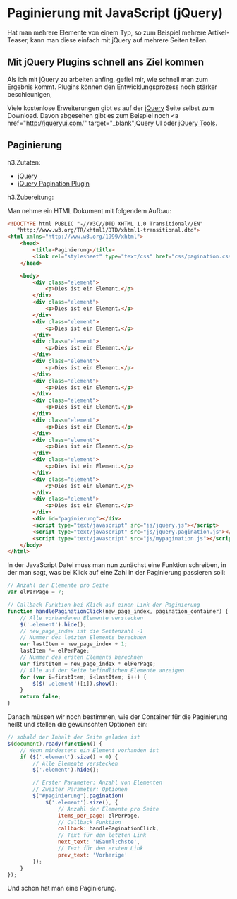 Paginierung mit JavaScript (jQuery)
==========

Hat man mehrere Elemente von einem Typ, so zum Beispiel mehrere Artikel-Teaser, kann man diese einfach mit jQuery auf
mehrere Seiten teilen.

Mit jQuery Plugins schnell ans Ziel kommen
-------------

Als ich mit jQuery zu arbeiten anfing, gefiel mir, wie schnell man zum Ergebnis kommt.
Plugins können den Entwicklungsprozess noch stärker beschleunigen,

Viele kostenlose Erweiterungen gibt es auf der <a href="http://plugins.jquery.com/" target="_blank">jQuery</a>
Seite selbst zum Download. Davon abgesehen gibt es zum Beispiel noch
<a href="http://jqueryui.com/" target="_blank"jQuery UI</a> oder
<a href="http://flowplayer.org/tools/" target="_blank">jQuery Tools</a>.

Paginierung
-------------

h3.Zutaten:

- <a href="http://docs.jquery.com/Downloading_jQuery" target="_blank">jQuery</a>
- <a href="http://plugins.jquery.com/project/pagination" target="_blank">jQuery Pagination Plugin</a>

h3.Zubereitung:

Man nehme ein HTML Dokument mit folgendem Aufbau:

```html
<!DOCTYPE html PUBLIC "-//W3C//DTD XHTML 1.0 Transitional//EN"
   "http://www.w3.org/TR/xhtml1/DTD/xhtml1-transitional.dtd">
<html xmlns="http://www.w3.org/1999/xhtml">
    <head>
        <title>Paginierung</title>
        <link rel="stylesheet" type="text/css" href="css/pagination.css"/>
    </head>

    <body>
        <div class="element">
            <p>Dies ist ein Element.</p>
        </div>
        <div class="element">
            <p>Dies ist ein Element.</p>
        </div>
        <div class="element">
            <p>Dies ist ein Element.</p>
        </div>
        <div class="element">
            <p>Dies ist ein Element.</p>
        </div>
        <div class="element">
            <p>Dies ist ein Element.</p>
        </div>
        <div class="element">
            <p>Dies ist ein Element.</p>
        </div>
        <div class="element">
            <p>Dies ist ein Element.</p>
        </div>
        <div class="element">
            <p>Dies ist ein Element.</p>
        </div>
        <div class="element">
            <p>Dies ist ein Element.</p>
        </div>
        <div class="element">
            <p>Dies ist ein Element.</p>
        </div>
        <div class="element">
            <p>Dies ist ein Element.</p>
        </div>
        <div class="element">
            <p>Dies ist ein Element.</p>
        </div>
        <div id="paginierung"></div>
        <script type="text/javascript" src="js/jquery.js"></script>
        <script type="text/javascript" src="js/jquery.pagination.js"></script>
        <script type="text/javascript" src="js/mypagination.js"></script>
    </body>
</html>
```

In der JavaScript Datei muss man nun zunächst eine Funktion schreiben, in der man sagt, was bei Klick auf
eine Zahl in der Paginierung passieren soll:

```javascript
// Anzahl der Elemente pro Seite
var elPerPage = 7;

// Callback Funktion bei Klick auf einen Link der Paginierung
function handlePaginationClick(new_page_index, pagination_container) {
	// Alle vorhandenen Elemente verstecken
	$('.element').hide();
	// new_page_index ist die Seitenzahl -1
	// Nummer des letzten Elements berechnen
	var lastItem = new_page_index + 1;
	lastItem *= elPerPage;
	// Nummer des ersten Elements berechnen
	var firstItem = new_page_index * elPerPage;
	// Alle auf der Seite befindlichen Elemente anzeigen
	for (var i=firstItem; i<lastItem; i++) {
	    $($('.element')[i]).show();
	}
	return false;
}
```

Danach müssen wir noch bestimmen, wie der Container für die Paginierung heißt und stellen die gewünschten
Optionen ein:

```javascript
// sobald der Inhalt der Seite geladen ist
$(document).ready(function() {
	// Wenn mindestens ein Element vorhanden ist
	if ($('.element').size() > 0) {
		// Alle Elemente verstecken
		$('.element').hide();

		// Erster Parameter: Anzahl von Elementen
		// Zweiter Parameter: Optionen
		$("#paginierung").pagination(
			$('.element').size(), {
				// Anzahl der Elemente pro Seite
				items_per_page: elPerPage,
				// Callback Funktion
				callback: handlePaginationClick,
				// Text für den letzten Link
				next_text: 'N&auml;chste',
				// Text für den ersten Link
				prev_text: 'Vorherige'
		});
	}
});
```

Und schon hat man eine Paginierung.